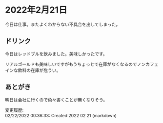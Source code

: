 # 2022年2月21日

今日は仕事。またよくわからない不具合を出してしまった。

## ドリンク

今日はレッドブルを飲みました。美味しかったです。

リアルゴールドも美味しいですがもうちょっとで在庫がなくなるのでノンカフェインな飲料の在庫が危うい。

## あとがき

明日は会社に行くので色々書くことが無くなりそう。

変更履歴:  
02/22/2022 00:36:33: Created 2022 02 21 (markdown)  
